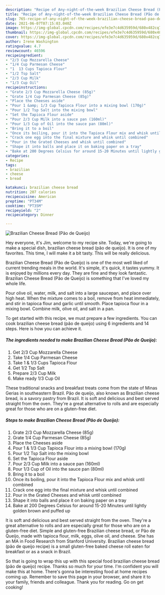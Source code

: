 ```yaml
---
description: "Recipe of Any-night-of-the-week Brazilian Cheese Bread (Pão de Queijo)"
title: "Recipe of Any-night-of-the-week Brazilian Cheese Bread (Pão de Queijo)"
slug: 765-recipe-of-any-night-of-the-week-brazilian-cheese-bread-pao-de-queijo
date: 2021-06-07T07:15:03.040Z
image: https://img-global.cpcdn.com/recipes/efe3e7c4d635959d/680x482cq70/brazilian-cheese-bread-pao-de-queijo-recipe-main-photo.jpg
thumbnail: https://img-global.cpcdn.com/recipes/efe3e7c4d635959d/680x482cq70/brazilian-cheese-bread-pao-de-queijo-recipe-main-photo.jpg
cover: https://img-global.cpcdn.com/recipes/efe3e7c4d635959d/680x482cq70/brazilian-cheese-bread-pao-de-queijo-recipe-main-photo.jpg
author: Irene Washington
ratingvalue: 4.7
reviewcount: 46596
recipeingredient:
- "2/3 Cup Mozzarella Cheese"
- "1/4 Cup Parmesan Cheese"
- "1  13 Cups Tapioca Flour"
- "1/2 Tsp Salt"
- "2/3 Cup Milk"
- "1/3 Cup Oil"
recipeinstructions:
- "Grate 2/3 Cup Mozzarella Cheese (85g)"
- "Grate 1/4 Cup Parmesan Cheese (85g)"
- "Place the Cheeses aside"
- "Pour 1 &amp; 1/3 Cup Tapioca Flour into a mixing bowl (170g)"
- "Pour 1/2 Tsp Salt into the mixing bowl"
- "Set the Tapioca Flour aside"
- "Pour 2/3 Cup Milk into a sauce pan (160ml)"
- "Pour 1/3 Cup of Oil into the sauce pan (80ml)"
- "Bring it to a boil"
- "Once its boiling, pour it into the Tapioca Flour mix and whisk until combined"
- "Crack one egg into the final mixture and whisk until combined"
- "Pour in the Grated Cheeses and whisk until combined"
- "Shape it into balls and place it on baking paper on a tray"
- "Bake at 200 Degrees Celsius for around 15-20 Minutes until lightly golden brown and puffed up"
categories:
- Recipe
tags:
- brazilian
- cheese
- bread

katakunci: brazilian cheese bread 
nutrition: 207 calories
recipecuisine: American
preptime: "PT34M"
cooktime: "PT35M"
recipeyield: "2"
recipecategory: Dinner

---
```



![Brazilian Cheese Bread (Pão de Queijo)](https://img-global.cpcdn.com/recipes/efe3e7c4d635959d/680x482cq70/brazilian-cheese-bread-pao-de-queijo-recipe-main-photo.jpg)

Hey everyone, it's Jim, welcome to my recipe site. Today, we're going to make a special dish, brazilian cheese bread (pão de queijo). It is one of my favorites. This time, I will make it a bit tasty. This will be really delicious.

Brazilian Cheese Bread (Pão de Queijo) is one of the most well liked of current trending meals in the world. It's simple, it's quick, it tastes yummy. It is enjoyed by millions every day. They are fine and they look fantastic. Brazilian Cheese Bread (Pão de Queijo) is something that I've loved my whole life.

Pour olive oil, water, milk, and salt into a large saucepan, and place over high heat. When the mixture comes to a boil, remove from heat immediately, and stir in tapioca flour and garlic until smooth. Place tapioca flour in a mixing bowl. Combine milk, olive oil, and salt in a pan.


To get started with this recipe, we must prepare a few ingredients. You can cook brazilian cheese bread (pão de queijo) using 6 ingredients and 14 steps. Here is how you can achieve it.

<!--inarticleads1-->

##### The ingredients needed to make Brazilian Cheese Bread (Pão de Queijo):

1. Get 2/3 Cup Mozzarella Cheese
1. Take 1/4 Cup Parmesan Cheese
1. Take 1 &amp; 1/3 Cups Tapioca Flour
1. Get 1/2 Tsp Salt
1. Prepare 2/3 Cup Milk
1. Make ready 1/3 Cup Oil


These traditional snacks and breakfast treats come from the state of Minas Gerias in southeastern Brazil. Pão de queijo, also known as Brazilian cheese bread, is a savory pastry from Brazil. It is soft and delicious and best served straight from the oven. They&#39;re a great alternative to rolls and are especially great for those who are on a gluten-free diet. 

<!--inarticleads2-->

##### Steps to make Brazilian Cheese Bread (Pão de Queijo):

1. Grate 2/3 Cup Mozzarella Cheese (85g)
1. Grate 1/4 Cup Parmesan Cheese (85g)
1. Place the Cheeses aside
1. Pour 1 &amp; 1/3 Cup Tapioca Flour into a mixing bowl (170g)
1. Pour 1/2 Tsp Salt into the mixing bowl
1. Set the Tapioca Flour aside
1. Pour 2/3 Cup Milk into a sauce pan (160ml)
1. Pour 1/3 Cup of Oil into the sauce pan (80ml)
1. Bring it to a boil
1. Once its boiling, pour it into the Tapioca Flour mix and whisk until combined
1. Crack one egg into the final mixture and whisk until combined
1. Pour in the Grated Cheeses and whisk until combined
1. Shape it into balls and place it on baking paper on a tray
1. Bake at 200 Degrees Celsius for around 15-20 Minutes until lightly golden brown and puffed up


It is soft and delicious and best served straight from the oven. They&#39;re a great alternative to rolls and are especially great for those who are on a gluten-free diet. Simple and gluten-free Brazilian cheese bread, or Pão de Queijo, made with tapioca flour, milk, eggs, olive oil, and cheese. She has an MA in Food Research from Stanford University. Brazilian cheese bread (pão de queijo recipe) is a small gluten-free baked cheese roll eaten for breakfast or as a snack in Brazil. 

So that is going to wrap this up with this special food brazilian cheese bread (pão de queijo) recipe. Thanks so much for your time. I'm confident you will make this at home. There's gonna be interesting food at home recipes coming up. Remember to save this page in your browser, and share it to your family, friends and colleague. Thank you for reading. Go on get cooking!
